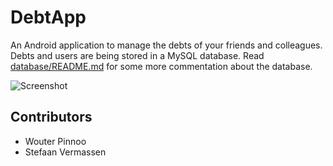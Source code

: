 DebtApp
=======

An Android application to manage the debts of your friends and colleagues.   
Debts and users are being stored in a MySQL database. Read [database/README.md](database/README.md) for some more commentation about the database.

![Screenshot](https://raw.github.com/wpinnoo/DebtApp/master/screenshot.png "Screenshot")

## Contributors
* Wouter Pinnoo
* Stefaan Vermassen
